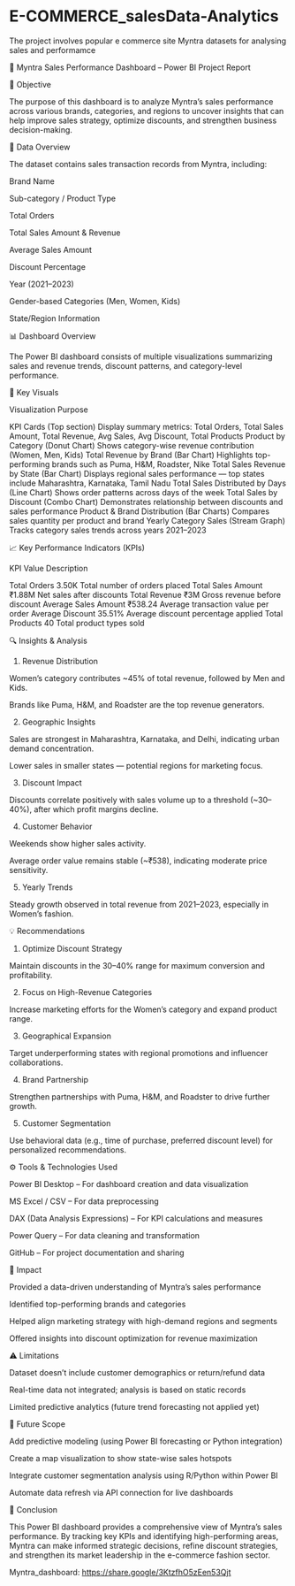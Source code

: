 # E-COMMERCE_salesData-Analytics
 The project involves popular e commerce site Myntra  datasets for analysing sales and performamce


🧾 Myntra Sales Performance Dashboard – Power BI Project Report

📌 Objective

The purpose of this dashboard is to analyze Myntra’s sales performance across various brands, categories, and regions to uncover insights that can help improve sales strategy, optimize discounts, and strengthen business decision-making.



🧠 Data Overview

The dataset contains sales transaction records from Myntra, including:

Brand Name

Sub-category / Product Type

Total Orders

Total Sales Amount & Revenue

Average Sales Amount

Discount Percentage

Year (2021–2023)

Gender-based Categories (Men, Women, Kids)

State/Region Information



📊 Dashboard Overview

The Power BI dashboard consists of multiple visualizations summarizing sales and revenue trends, discount patterns, and category-level performance.

🔹 Key Visuals

Visualization	Purpose

KPI Cards (Top section)	Display summary metrics: Total Orders, Total Sales Amount, Total Revenue, Avg Sales, Avg Discount, Total Products
Product by Category (Donut Chart)	Shows category-wise revenue contribution (Women, Men, Kids)
Total Revenue by Brand (Bar Chart)	Highlights top-performing brands such as Puma, H&M, Roadster, Nike
Total Sales Revenue by State (Bar Chart)	Displays regional sales performance — top states include Maharashtra, Karnataka, Tamil Nadu
Total Sales Distributed by Days (Line Chart)	Shows order patterns across days of the week
Total Sales by Discount (Combo Chart)	Demonstrates relationship between discounts and sales performance
Product & Brand Distribution (Bar Charts)	Compares sales quantity per product and brand
Yearly Category Sales (Stream Graph)	Tracks category sales trends across years 2021–2023



📈 Key Performance Indicators (KPIs)

KPI	Value	Description

Total Orders	3.50K	Total number of orders placed
Total Sales Amount	₹1.88M	Net sales after discounts
Total Revenue	₹3M	Gross revenue before discount
Average Sales Amount	₹538.24	Average transaction value per order
Average Discount	35.51%	Average discount percentage applied
Total Products	40	Total product types sold



🔍 Insights & Analysis

1. Revenue Distribution

Women’s category contributes ~45% of total revenue, followed by Men and Kids.

Brands like Puma, H&M, and Roadster are the top revenue generators.



2. Geographic Insights

Sales are strongest in Maharashtra, Karnataka, and Delhi, indicating urban demand concentration.

Lower sales in smaller states — potential regions for marketing focus.



3. Discount Impact

Discounts correlate positively with sales volume up to a threshold (~30–40%), after which profit margins decline.



4. Customer Behavior

Weekends show higher sales activity.

Average order value remains stable (~₹538), indicating moderate price sensitivity.



5. Yearly Trends

Steady growth observed in total revenue from 2021–2023, especially in Women’s fashion.




💡 Recommendations

1. Optimize Discount Strategy

Maintain discounts in the 30–40% range for maximum conversion and profitability.



2. Focus on High-Revenue Categories

Increase marketing efforts for the Women’s category and expand product range.



3. Geographical Expansion

Target underperforming states with regional promotions and influencer collaborations.



4. Brand Partnership

Strengthen partnerships with Puma, H&M, and Roadster to drive further growth.



5. Customer Segmentation

Use behavioral data (e.g., time of purchase, preferred discount level) for personalized recommendations.




⚙️ Tools & Technologies Used

Power BI Desktop – For dashboard creation and data visualization

MS Excel / CSV – For data preprocessing

DAX (Data Analysis Expressions) – For KPI calculations and measures

Power Query – For data cleaning and transformation

GitHub – For project documentation and sharing



🚀 Impact

Provided a data-driven understanding of Myntra’s sales performance

Identified top-performing brands and categories

Helped align marketing strategy with high-demand regions and segments

Offered insights into discount optimization for revenue maximization




⚠️ Limitations

Dataset doesn’t include customer demographics or return/refund data

Real-time data not integrated; analysis is based on static records

Limited predictive analytics (future trend forecasting not applied yet)



🔮 Future Scope

Add predictive modeling (using Power BI forecasting or Python integration)

Create a map visualization to show state-wise sales hotspots

Integrate customer segmentation analysis using R/Python within Power BI

Automate data refresh via API connection for live dashboards



🧩 Conclusion

This Power BI dashboard provides a comprehensive view of Myntra’s sales performance.
By tracking key KPIs and identifying high-performing areas, Myntra can make informed strategic decisions, refine discount strategies, and strengthen its market leadership in the e-commerce fashion sector.






Myntra_dashboard:
https://share.google/3KtzfhO5zEen53Qjt
